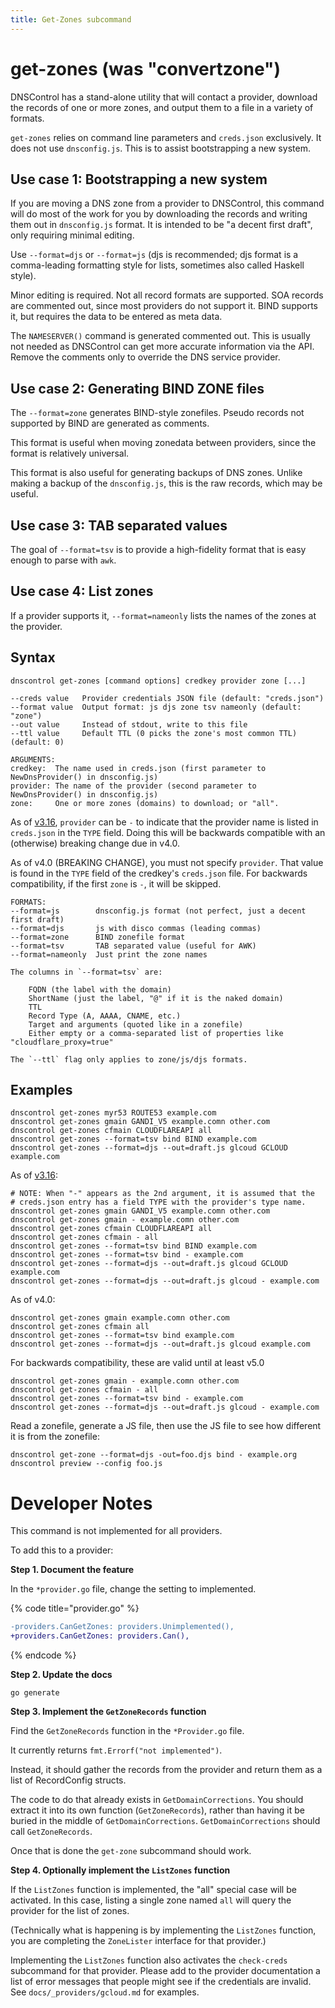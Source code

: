 ```yaml
---
title: Get-Zones subcommand
---
```


# get-zones (was "convertzone")

DNSControl has a stand-alone utility that will contact a provider,
download the records of one or more zones, and output them to a file
in a variety of formats.

`get-zones` relies on command line parameters and `creds.json`
exclusively.  It does not use `dnsconfig.js`. This is to assist
bootstrapping a new system.

## Use case 1: Bootstrapping a new system

If you are moving a DNS zone from a provider to DNSControl, this
command will do most of the work for you by downloading the records
and writing them out in `dnsconfig.js` format. It is intended to be
"a decent first draft", only requiring minimal editing.

Use `--format=djs` or `--format=js` (djs is recommended; djs format is a
comma-leading formatting style for lists, sometimes also called Haskell style).

Minor editing is required. Not all record formats are supported.
SOA records are commented out, since most providers do not support it.
BIND supports it, but requires the data to be entered as meta data.

The `NAMESERVER()` command is generated commented out. This is usually
not needed as DNSControl can get more accurate information via the
API. Remove the comments only to override the DNS service provider.

## Use case 2: Generating BIND ZONE files

The `--format=zone` generates BIND-style zonefiles. Pseudo records not
supported by BIND are generated as comments.

This format is useful when moving zonedata between providers, since
the format is relatively universal.

This format is also useful for generating backups of DNS zones. Unlike
making a backup of the `dnsconfig.js`, this is the raw records, which
may be useful.

## Use case 3: TAB separated values

The goal of `--format=tsv` is to provide a high-fidelity format that is easy
enough to parse with `awk`.

## Use case 4: List zones

If a provider supports it, `--format=nameonly` lists the names of the
zones at the provider.


## Syntax

```shell
dnscontrol get-zones [command options] credkey provider zone [...]

--creds value   Provider credentials JSON file (default: "creds.json")
--format value  Output format: js djs zone tsv nameonly (default: "zone")
--out value     Instead of stdout, write to this file
--ttl value     Default TTL (0 picks the zone's most common TTL) (default: 0)

ARGUMENTS:
credkey:  The name used in creds.json (first parameter to NewDnsProvider() in dnsconfig.js)
provider: The name of the provider (second parameter to NewDnsProvider() in dnsconfig.js)
zone:     One or more zones (domains) to download; or "all".
```

As of [v3.16](v316.md), `provider` can be `-` to indicate that the provider name is listed in `creds.json` in the `TYPE` field. Doing this will be backwards compatible with an (otherwise) breaking change due in v4.0.

As of v4.0 (BREAKING CHANGE), you must not specify `provider`.  That value is found in the `TYPE` field of the credkey's `creds.json` file.  For backwards compatibility, if the first `zone` is `-`, it will be skipped.

```shell
FORMATS:
--format=js        dnsconfig.js format (not perfect, just a decent first draft)
--format=djs       js with disco commas (leading commas)
--format=zone      BIND zonefile format
--format=tsv       TAB separated value (useful for AWK)
--format=nameonly  Just print the zone names

The columns in `--format=tsv` are:

    FQDN (the label with the domain)
    ShortName (just the label, "@" if it is the naked domain)
    TTL
    Record Type (A, AAAA, CNAME, etc.)
    Target and arguments (quoted like in a zonefile)
    Either empty or a comma-separated list of properties like "cloudflare_proxy=true"

The `--ttl` flag only applies to zone/js/djs formats.
```

## Examples

```shell
dnscontrol get-zones myr53 ROUTE53 example.com
dnscontrol get-zones gmain GANDI_V5 example.comn other.com
dnscontrol get-zones cfmain CLOUDFLAREAPI all
dnscontrol get-zones --format=tsv bind BIND example.com
dnscontrol get-zones --format=djs --out=draft.js glcoud GCLOUD example.com
```

As of [v3.16](v316.md):

```shell
# NOTE: When "-" appears as the 2nd argument, it is assumed that the
# creds.json entry has a field TYPE with the provider's type name.
dnscontrol get-zones gmain GANDI_V5 example.comn other.com
dnscontrol get-zones gmain - example.comn other.com
dnscontrol get-zones cfmain CLOUDFLAREAPI all
dnscontrol get-zones cfmain - all
dnscontrol get-zones --format=tsv bind BIND example.com
dnscontrol get-zones --format=tsv bind - example.com
dnscontrol get-zones --format=djs --out=draft.js glcoud GCLOUD example.com
dnscontrol get-zones --format=djs --out=draft.js glcoud - example.com
```

As of v4.0:

```shell
dnscontrol get-zones gmain example.comn other.com
dnscontrol get-zones cfmain all
dnscontrol get-zones --format=tsv bind example.com
dnscontrol get-zones --format=djs --out=draft.js glcoud example.com
```

For backwards compatibility, these are valid until at least v5.0

```shell
dnscontrol get-zones gmain - example.comn other.com
dnscontrol get-zones cfmain - all
dnscontrol get-zones --format=tsv bind - example.com
dnscontrol get-zones --format=djs --out=draft.js glcoud - example.com
```

Read a zonefile, generate a JS file, then use the JS file to see how
different it is from the zonefile:

```shell
dnscontrol get-zone --format=djs -out=foo.djs bind - example.org
dnscontrol preview --config foo.js
```

# Developer Notes

This command is not implemented for all providers.

To add this to a provider:

**Step 1. Document the feature**

In the `*provider.go` file, change the setting to implemented.

{% code title="provider.go" %}
```diff
-providers.CanGetZones: providers.Unimplemented(),
+providers.CanGetZones: providers.Can(),
```
{% endcode %}

**Step 2. Update the docs**

```shell
go generate
```

**Step 3. Implement the `GetZoneRecords` function**

Find the `GetZoneRecords` function in the `*Provider.go` file.

It currently returns `fmt.Errorf("not implemented")`.

Instead, it should gather the records from the provider
and return them as a list of RecordConfig structs.

The code to do that already exists in `GetDomainCorrections`.
You should extract it into its own function (`GetZoneRecords`), rather
than having it be buried in the middle of `GetDomainCorrections`.
`GetDomainCorrections` should call `GetZoneRecords`.

Once that is done the `get-zone` subcommand should work.

**Step 4. Optionally implement the `ListZones` function**

If the `ListZones` function is implemented, the "all" special case
will be activated.  In this case, listing a single zone named `all`
will query the provider for the list of zones.

(Technically what is happening is by implementing the `ListZones`
function, you are completing the `ZoneLister` interface for that
provider.)

Implementing the `ListZones` function also activates the `check-creds`
subcommand for that provider. Please add to the provider documentation
a list of error messages that people might see if the credentials are
invalid.  See `docs/_providers/gcloud.md` for examples.
